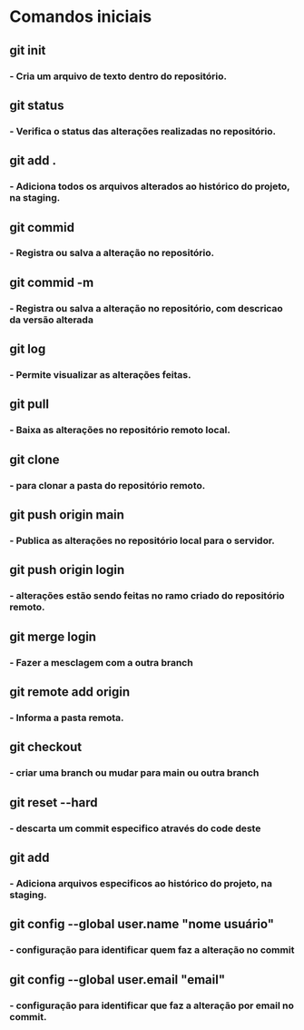 # Comandos iniciais

## git init
  ### - Cria um arquivo de texto dentro do repositório.
  
## git status
  ### - Verifica o status das alterações realizadas no repositório.
  
  ## git add .
  ### - Adiciona todos os arquivos alterados ao histórico do projeto, na staging.
  
  ## git commid 
  ### - Registra ou salva a alteração no repositório.
  
  ## git commid -m
  ### - Registra ou salva a alteração no repositório, com descricao da versão alterada
  
  ## git log
  ### - Permite visualizar as alterações feitas.
  
  ## git pull
  ### - Baixa as alterações no repositório remoto local.
  
  ## git clone
  ### - para clonar a pasta do repositório remoto.
  
  ## git push origin main
  ### - Publica as alterações no repositório local para o servidor.
  
  ## git push origin login
  ### - alterações estão sendo feitas no ramo criado do repositório remoto.
  
  ## git merge login
  ### - Fazer a mesclagem com a outra branch
  
  ## git remote add origin
  ### - Informa a pasta remota.
  
   ## git checkout
  ### - criar uma branch ou mudar para main ou outra branch
  
   ## git reset --hard
  ### - descarta um commit especifico através do code deste
  
   ## git add
  ### - Adiciona arquivos especificos ao histórico do projeto, na staging.
  
   ## git config --global user.name "nome usuário"
  ### - configuração para identificar quem faz a alteração no commit
  
   ## git config --global user.email "email"
  ### - configuração para identificar que faz a alteração por email no commit.
  
  
  
